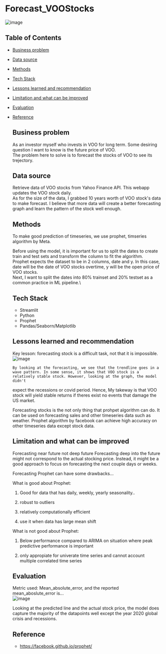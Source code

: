# Forecast_VOOStocks

![image](https://github.com/weibb123/Forecast_VOOStocks/assets/84426364/ec08b0e6-dfb5-4536-9b2d-4b3c100cba06)




## Table of Contents

  - [Business problem](#business-problem)
  - [Data source](#data-source)
  - [Methods](#methods)
  - [Tech Stack](#tech-stack)
  - [Lessons learned and recommendation](#lessons-learned-and-recommendation)
  - [Limitation and what can be improved](#limitation-and-what-can-be-improved)
  - [Evaluation](#evaluation)
  - [Reference](#reference)

    ## Business problem
    As an investor myself who invests in VOO for long term. Some desiring question I want to know is the future price of VOO.\
    The problem here to solve is to forecast the stocks of VOO to see its trejectory.

    ## Data source
    Retrieve data of VOO stocks from Yahoo Finance API. This webapp updates the VOO stock daily.\
    As for the size of the data, I grabbed 10 years worth of VOO stock's data to make forecast. I believe that more data will create a better forecasting graph and learn the pattern of the stock well enough.

    ## Methods
    To make good prediction of timeseries, we use prophet, timseries algorithm by Meta.

    Before using the model, it is important for us to split the dates to create train and test sets and transform the column to fit the algorithm.\
    Prophet expects the dataset to be in 2 columns, date and y. In this case, date will be the date of VOO stocks overtime, y will be the open price of VOO stocks.\
    Next, I want to split the dates into 80% trainset and 20% testset as a common practice in ML pipeline.\

    ## Tech Stack
    
    - Streamlit
    - Python
    - Prophet
    - Pandas/Seaborn/Matplotlib
    
    ## Lessons learned and recommendation
     Key lesson: forecasting stock is a difficult task, not that it is impossible.
      ![image](https://github.com/weibb123/Forecast_VOOStocks/assets/84426364/7c8fadef-9e71-4fa7-a1f6-ca209e82ab0e)
    
        By looking at the forecasting, we see that the trendline goes in a wave pattern. In some sense, it shows that VOO stock is a relatively stable stock. However, looking at the graph, the model didn't   
       expect the recessions or covid period. Hence, My takeway is that VOO stock will yield stable returns if theres exist no events that damage the US market.

      Forecasting stocks is the not only thing that prohpet algorithm can do. It can be used on forecasting sales and other timeseries data such as weather. Prophet algorithm by facebook can achieve high             accuracy on other timeseries data except stock data.
    
    ## Limitation and what can be improved
  
    Forecasting near future not deep future
    Forecasting deep into the future might not correspond to the actual stocking price. Instead, it might be a good approach to focus on forecasting the next couple days or weeks.

    Forecasting Prophet can have some drawbacks...

    What is good about Prophet:
    
    1. Good for data that has daily, weekly, yearly seasonality..
    
    2. robust to outliers

    3. relatively computationally efficient

    4. use it when data has large mean shift
    
    What is not good about Prophet:
    
    1. Below performance compared to ARIMA on situation where peak predictive performance is important
    
    2. only appropiate for univerate time series and cannot account multiple correlated time series


    ## Evaluation

      Metric used: Mean_absolute_error, and the reported mean_aboslute_error is...\
      ![image](https://github.com/weibb123/Forecast_VOOStocks/assets/84426364/a665049e-be29-43e6-88c5-f5142bbf2e1f)

      Looking at the predicted line and the actual stock price, the model does capture the majority of the datapoints well except the year 2020 global crisis and recessions.
    
    ## Reference
      - https://facebook.github.io/prophet/
  
